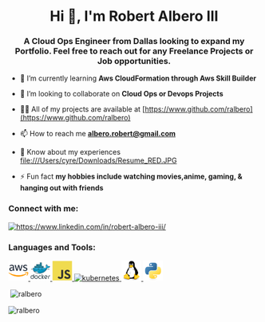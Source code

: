 <h1 align="center">Hi 👋, I'm Robert Albero III</h1>
<h3 align="center">A Cloud Ops Engineer from Dallas looking to expand my Portfolio. Feel free to reach out for any Freelance Projects or Job opportunities.</h3>

- 🌱 I’m currently learning **Aws CloudFormation through Aws Skill Builder**

- 👯 I’m looking to collaborate on **Cloud Ops or Devops Projects**

- 👨‍💻 All of my projects are available at [https://www.github.com/ralbero](https://www.github.com/ralbero)

- 📫 How to reach me **albero.robert@gmail.com**

- 📄 Know about my experiences [file:///Users/cyre/Downloads/Resume_RED.JPG](file:///Users/cyre/Downloads/Resume_RED.JPG)

- ⚡ Fun fact **my hobbies include watching movies,anime, gaming, & hanging out with friends**

<h3 align="left">Connect with me:</h3>
<p align="left">
<a href="https://linkedin.com/in/https://www.linkedin.com/in/robert-albero-iii/" target="blank"><img align="center" src="https://raw.githubusercontent.com/rahuldkjain/github-profile-readme-generator/master/src/images/icons/Social/linked-in-alt.svg" alt="https://www.linkedin.com/in/robert-albero-iii/" height="30" width="40" /></a>
</p>

<h3 align="left">Languages and Tools:</h3>
<p align="left"> <a href="https://aws.amazon.com" target="_blank" rel="noreferrer"> <img src="https://raw.githubusercontent.com/devicons/devicon/master/icons/amazonwebservices/amazonwebservices-original-wordmark.svg" alt="aws" width="40" height="40"/> </a> <a href="https://www.docker.com/" target="_blank" rel="noreferrer"> <img src="https://raw.githubusercontent.com/devicons/devicon/master/icons/docker/docker-original-wordmark.svg" alt="docker" width="40" height="40"/> </a> <a href="https://developer.mozilla.org/en-US/docs/Web/JavaScript" target="_blank" rel="noreferrer"> <img src="https://raw.githubusercontent.com/devicons/devicon/master/icons/javascript/javascript-original.svg" alt="javascript" width="40" height="40"/> </a> <a href="https://kubernetes.io" target="_blank" rel="noreferrer"> <img src="https://www.vectorlogo.zone/logos/kubernetes/kubernetes-icon.svg" alt="kubernetes" width="40" height="40"/> </a> <a href="https://www.linux.org/" target="_blank" rel="noreferrer"> <img src="https://raw.githubusercontent.com/devicons/devicon/master/icons/linux/linux-original.svg" alt="linux" width="40" height="40"/> </a> <a href="https://www.python.org" target="_blank" rel="noreferrer"> <img src="https://raw.githubusercontent.com/devicons/devicon/master/icons/python/python-original.svg" alt="python" width="40" height="40"/> </a> </p>

<p>&nbsp;<img align="center" src="https://github-readme-stats.vercel.app/api?username=ralbero&show_icons=true&locale=en" alt="ralbero" /></p>

<p><img align="center" src="https://github-readme-streak-stats.herokuapp.com/?user=ralbero&" alt="ralbero" /></p>
